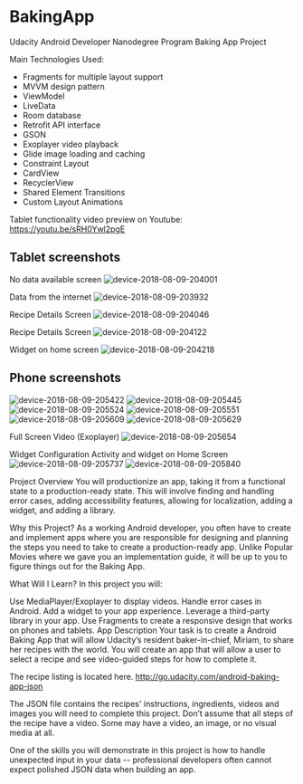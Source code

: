 # BakingApp
Udacity Android Developer Nanodegree Program Baking App Project

Main Technologies Used:
* Fragments for multiple layout support 
* MVVM design pattern
* ViewModel
* LiveData
* Room database
* Retrofit API interface
* GSON
* Exoplayer video playback
* Glide image loading and caching
* Constraint Layout
* CardView
* RecyclerView
* Shared Element Transitions
* Custom Layout Animations

Tablet functionality video preview on Youtube:
https://youtu.be/sRH0Ywl2pgE

## Tablet screenshots

No data available screen
![device-2018-08-09-204001](https://user-images.githubusercontent.com/21109275/43921857-f08cf72c-9c14-11e8-8417-8a1261213f19.png)

Data from the internet
![device-2018-08-09-203932](https://user-images.githubusercontent.com/21109275/43921856-f05b5f96-9c14-11e8-8535-3d917f26b7fd.png)

Recipe Details Screen
![device-2018-08-09-204046](https://user-images.githubusercontent.com/21109275/43921858-f0b926da-9c14-11e8-9462-cb7f4e2ac9fb.png)

Recipe Details Screen
![device-2018-08-09-204122](https://user-images.githubusercontent.com/21109275/43921859-f0f3d88e-9c14-11e8-8629-25e7e13b651a.png)

Widget on home screen
![device-2018-08-09-204218](https://user-images.githubusercontent.com/21109275/43921861-f181d616-9c14-11e8-90d0-4147105fac87.png)

## Phone screenshots

![device-2018-08-09-205422](https://user-images.githubusercontent.com/21109275/43933272-a221b20e-9c40-11e8-982b-74f582ff4d1b.png)
![device-2018-08-09-205445](https://user-images.githubusercontent.com/21109275/43933273-a25130a6-9c40-11e8-85f1-6a7160140e98.png)
![device-2018-08-09-205524](https://user-images.githubusercontent.com/21109275/43933274-a27f2f10-9c40-11e8-81e4-e88c7401e9c3.png)
![device-2018-08-09-205551](https://user-images.githubusercontent.com/21109275/43933266-a052b7de-9c40-11e8-8314-71763043b56e.png)
![device-2018-08-09-205609](https://user-images.githubusercontent.com/21109275/43933267-a0834aa2-9c40-11e8-8441-20473f462842.png)
![device-2018-08-09-205629](https://user-images.githubusercontent.com/21109275/43933268-a0b0d74c-9c40-11e8-8025-7de012de1a9c.png)

Full Screen Video (Exoplayer)
![device-2018-08-09-205654](https://user-images.githubusercontent.com/21109275/43933269-a0e0a486-9c40-11e8-9ba1-36d5cb34e370.png)

Widget Configuration Activity and widget on Home Screen
![device-2018-08-09-205737](https://user-images.githubusercontent.com/21109275/43933270-a158adfa-9c40-11e8-9041-75da8bc1a33b.png)
![device-2018-08-09-205840](https://user-images.githubusercontent.com/21109275/43933271-a1eb1f78-9c40-11e8-8d9e-fab9607e8572.png)





Project Overview
You will productionize an app, taking it from a functional state to a production-ready state. This will involve finding and handling error cases, adding accessibility features, allowing for localization, adding a widget, and adding a library.

Why this Project?
As a working Android developer, you often have to create and implement apps where you are responsible for designing and planning the steps you need to take to create a production-ready app. Unlike Popular Movies where we gave you an implementation guide, it will be up to you to figure things out for the Baking App.

What Will I Learn?
In this project you will:

Use MediaPlayer/Exoplayer to display videos.
Handle error cases in Android.
Add a widget to your app experience.
Leverage a third-party library in your app.
Use Fragments to create a responsive design that works on phones and tablets.
App Description
Your task is to create a Android Baking App that will allow Udacity’s resident baker-in-chief, Miriam, to share her recipes with the world. You will create an app that will allow a user to select a recipe and see video-guided steps for how to complete it.

The recipe listing is located here. http://go.udacity.com/android-baking-app-json

The JSON file contains the recipes' instructions, ingredients, videos and images you will need to complete this project. Don’t assume that all steps of the recipe have a video. Some may have a video, an image, or no visual media at all.

One of the skills you will demonstrate in this project is how to handle unexpected input in your data -- professional developers often cannot expect polished JSON data when building an app.
